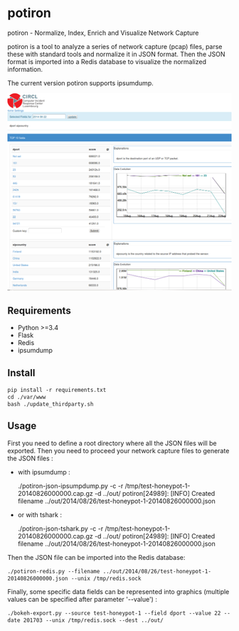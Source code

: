
potiron
=======

potiron -  Normalize, Index, Enrich and Visualize Network Capture

potiron is a tool to analyze a series of network capture (pcap) files, parse these with standard tools and normalize
it in JSON format. Then the JSON format is imported into a Redis database to visualize the
normalized information.

The current version potiron supports ipsumdump.

![Potiron web interface](./doc/screenshot.png?raw=true "Potiron web interface")

Requirements
------------

* Python >=3.4
* Flask
* Redis
* ipsumdump

Install
-------

    pip install -r requirements.txt
    cd ./var/www
    bash ./update_thirdparty.sh

Usage
-----

First you need to define a root directory where all the JSON files will be exported. Then you need
to proceed your network capture files to generate the JSON files :

- with ipsumdump :

	./potiron-json-ipsumpdump.py -c -r /tmp/test-honeypot-1-20140826000000.cap.gz -d ../out/
	potiron[24989]: [INFO] Created filename ../out/2014/08/26/test-honeypot-1-20140826000000.json

- or with tshark :

	./potiron-json-tshark.py -c -r /tmp/test-honeypot-1-20140826000000.cap.gz -d ../out/
	potiron[24989]: [INFO] Created filename ../out/2014/08/26/test-honeypot-1-20140826000000.json

Then the JSON file can be imported into the Redis database:

	./potiron-redis.py --filename ../out/2014/08/26/test-honeypot-1-20140826000000.json --unix /tmp/redis.sock

Finally, some specific data fields can be represented into graphics (multiple values can be specified after parameter '--value') :

	./bokeh-export.py --source test-honeypot-1 --field dport --value 22 --date 201703 --unix /tmp/redis.sock --dest ../out/
